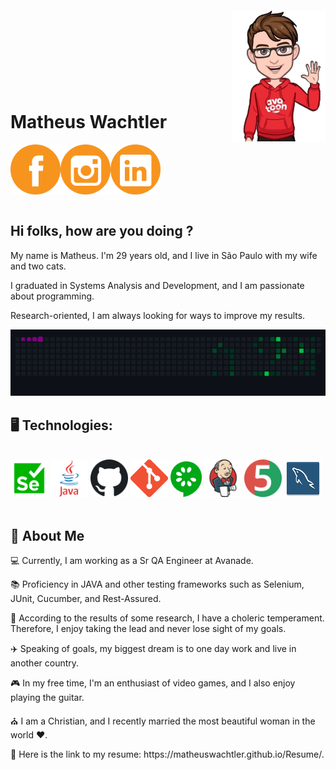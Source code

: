 
<img align="right" width="150px" style=" margin-top:-20px" src="assets/avatar/helloAvatar.png">
</br>
</br>
</br>
</br>
</br>
</br>

<div dsplay="inline-block">

 
 <h1 align="left">Matheus Wachtler</h1>
 <a href="https://www.facebook.com/matheus.wachtler.9">
    <img align="left" width="80px" src="assets/logos/facebookLogo.png" alt="facebook" style="vertical-align:top;">
  </a> 

  <a href="https://www.instagram.com/_mathwachtler/">
    <img align="left" width="80px" src="assets/logos/instagramLogo.png" alt="instagram" style="vertical-align:top;">
  </a>
  
  <a href="https://www.linkedin.com/in/matheus-wachtler-a9a92911a/">
    <img width="80px" src="assets/logos/linkedInLogo.png" alt="linkedin" style="vertical-align:top;">
  </a>
</div>

</br>

## Hi folks, how are you doing ?

<p align="left">My name is Matheus. I'm 29 years old, and I live in São Paulo with my wife and two cats.</p>
<p align="left">I graduated in Systems Analysis and Development, and I am passionate about programming.</p>
<p align="left">Research-oriented, I am always looking for ways to improve my results.</p>

<p align="left">
  <img src="assets/gifs/snake.gif" width="1200">
</p>

## 🖥️ Technologies: 
<br>
<div display="inline-block">
<code><a  href="https://www.selenium.dev/documentation/webdriver/"><img width="60px" src="assets/technologies/seleniumIcon.png" title="Selenium"></a></code>
<code><a  href="https://www.java.com/en/"><img width="60x" src="assets/technologies/javaIcon.png" title="java"></a></code>
<code><a  href="https://github.com/"><img width="60px" src="assets/technologies/githubIcon.png" title="github"></a></code>
<code><a  href="https://git-scm.com/"><img width="60px" src="assets/technologies/gitIcon.png" title="git"></a></code>
<code><a  href="https://cucumber.io/"><img width="50px" src="assets/technologies/cucumberIcon.png" title="cucumber"></a></code>
<code><a  href="https://www.jenkins.io/"><img width="60px" src="assets/technologies/jenkinsIcon.png" title="jenkins"></a></code>
<code><a  href="https://junit.org/junit5/"><img width="60px" src="assets/technologies/junit5Icon.png" title="junit5"></a></code>
<code><a  href="https://www.mysql.com/"><img width="60px" src="assets/technologies/mySqlIcon.png" title="mysql"></a> </code>
</div>
</br>

##	🙋  About Me
<div display="inline-block">
 <p align="left"> 💻 Currently, I am working as a Sr QA Engineer at Avanade. </p>
 <p align="left"> 📚 Proficiency in JAVA and other testing frameworks such as Selenium, JUnit, Cucumber, and Rest-Assured. </p>
 <p align="left"> 😬 According to the results of some research, I have a choleric temperament. Therefore, I enjoy taking the lead and never lose sight of my goals. </p>
 <p align="left"> ✈️ Speaking of goals, my biggest dream is to one day work and live in another country. </p>
 <p align="left"> 🎮 In my free time, I'm an enthusiast of video games, and I also enjoy playing the guitar. </p>
 <p align="left"> ⛪ I am a Christian, and I recently married the most beautiful woman in the world ❤️. </p>
 <p align="left"> 📰 Here is the link to my resume: https://matheuswachtler.github.io/Resume/. </p>
</div>
